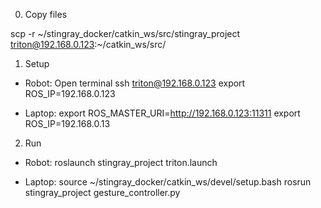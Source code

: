 

0. Copy files

scp -r ~/stingray_docker/catkin_ws/src/stingray_project triton@192.168.0.123:~/catkin_ws/src/

1. Setup
- Robot: Open terminal
ssh triton@192.168.0.123
export ROS_IP=192.168.0.123

- Laptop:
export ROS_MASTER_URI=http://192.168.0.123:11311
export ROS_IP=192.168.0.13

2. Run
- Robot:
roslaunch stingray_project triton.launch

- Laptop:
source ~/stingray_docker/catkin_ws/devel/setup.bash
rosrun stingray_project gesture_controller.py
